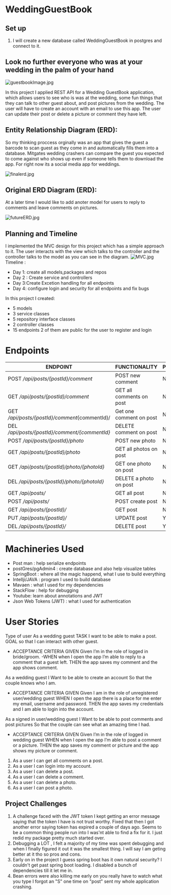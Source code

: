 # WeddingGuestBook

## Set up 
1. I will create a new database called WeddingGuestBook in postgres and connect to it.


## **Look no further everyone who was at your wedding in the palm of your hand**

![guestbookImage.jpg](/Image/Images/guestbookImage.jpg)

In this project I applied REST API for a Wedding GuestBook  application, which allows users to see who is was at the wedding, some fun things that they can talk to other guest about, and post pictures from the wedding. The user will have to create an account with an email to use this app. The user can update their post or delete a picture or comment they have left.

## Entity Relationship Diagram (ERD):
So my thinking proccess orginally was an app that gives the guest a barcode to scan guest as they come in and automatically fills them into a database. Mitgates wedding crashers can compare the guest you expected to come against who shows up even if someone tells them to download the app. For right now its a social media app for weddings.

![finalerd.jpg](/Image/Images/finalerd.jpg)

## Original ERD Diagram (ERD):
At a later time I would like to add anoter model for users to reply to comments and leave comments on pictures.

![futureERD.jpg](/Image/Images/futureERD.jpg)

## Planning and Timeline
I implemented the MVC design for this project which has a simple approach to it. The user interacts with the view which talks to the controller and the controller talks to the model as you can see in the diagram.
![MVC.jpg](/Image/Images/MVC.jpg)
Timeline :
- Day 1: create all models,packages and repos  
- Day 2 : Create service and controllers 
- Day 3:Create Excetion handling for all endpoints 
- Day 4: configure login and security for all endpoints and fix bugs 

In this project I created:
- 5 models
- 3 service classes
- 5 repository interface classes
- 2 controller classes 
- 15 endpoints 2 of them are public for the user to register and login

# Endpoints

| ENDPOINT | FUNCTIONALITY | PUBLIC |
| --- | :--- |:--- |
| POST _/api/posts/{postId}/comment_ | POST new comment | NO |
| GET _/api/posts/{postId}/comment_ | GET all comments on post | NO |
| GET _/api/posts/{postId}/comment_{commentId}/ | Get one comment on post | NO |
| DEL _/api/posts/{postId}/comment/{commentId}_ | DELETE comment on post | NO |
| POST _/api/posts/{postId}/photo_ | POST new photo | NO |
| GET _/api/posts/{postId}/photo_ | GET all photos on post | NO |
| GET _/api/posts/{postId}/photo/{photoId}_ | GET one photo on post | NO |
| DEL _/api/posts/{postId}/photo/{photoId}_ | DELETE a photo on post | NO |
| GET _/api/posts/_ | GET all post | NO |
| POST _/api/posts/_ | POST create post | NO |
| GET _/api/posts/{postId}/_ | GET post | NO |
| PUT _/api/posts/{postId}/_ | UPDATE post | YES |
| DEL _/api/posts/{postId}/_ | DELETE post | YES|

# Machineries Used

 - Post man : help serialize endpoints
 - postGres/pgAdmin4 : create database and also help visualize tables
 - SpringBoot : where all the magic happend, what I use to build everything
 - Intellji/JAVA : program I used to build database
 - Mavaen : what I used for my dependencies
 - StackFlow : help for debugging
 - Youtube: learn about annotations and JWT
 - Json Web Tokens (JWT) : what I used for authentication

 # User Stories
Type of user As a wedding guest
TASK I want to be able to make a post. 
GOAL so that I can interact with other guest.
- ACCEPTANCE CRITERIA
GIVEN Given I’m in the role of logged in bride/groom.
-WHEN when I open the app I’m able to reply to a comment that a guest left.
THEN the app saves my comment and the app shows comment.

As a wedding guest
I Want to be able to create an account
So that the couple knows who I am.
- ACCEPTANCE CRITERIA
GIVEN Given I am in the role of unregistered user/wedding guest
WHEN I open the app there is a place for me enter my email, username and password.
THEN the app saves my credentials and I am able to login into the account.


As a signed in user/wedding guest
I Want to be able to post comments and post pictures
So that the couple can see what an amazing time I had.
- ACCEPTANCE CRITERIA
GIVEN Given I’m in the role of logged in wedding guest
WHEN when I open the app I’m able to post a comment or a picture.
THEN the app saves my comment or picture and the app shows my picture or comment.

1. As a user I can get all comments on a post.
1. As a user I can  login into my account.
1. As a user I can delete a post.
1. As a user I can delete a comment.
1. As a user I can delete a photo.
1. As a user I can post a photo.


## Project Challenges

1. A challenge faced with the JWT token I kept getting an error message saying that the token I have is not trust worthy. Fixed that then I got another error saying token has expired a couple of days ago. Seems to be a common thing people run into I was'nt able to find a fix for it. I just redid my package pretty much started over.
2. Debugging a LOT , I felt a majority of my time was spent debugging and when I finally figured it out it was the smallest thing. I will say I am geting better at it tho so pros and cons.
3. Early on in the project I guess spring boot has it own natural security? I couldn't get past spring boot loading. I disabled a bunch of dependencies till it let me in.
4. Bean errors were also killing me early on you really have to watch what you type I forgot an "S" one time on "post" sent my whole application crashing.

